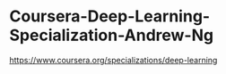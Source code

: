 # Coursera-Deep-Learning-Specialization-Andrew-Ng
https://www.coursera.org/specializations/deep-learning
